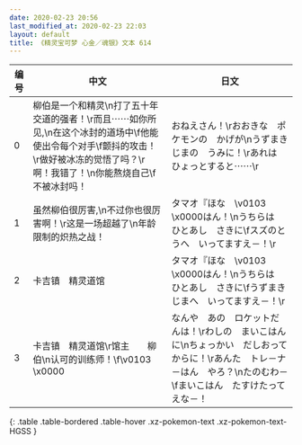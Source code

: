 ```yaml
---
date: 2020-02-23 20:56
last_modified_at: 2020-02-23 22:03
layout: default
title: 《精灵宝可梦 心金／魂银》文本 614
---
```

| 编号 | 中文 | 日文 |
| ---- | ---- | ---- |
| 0 | 柳伯是一个和精灵\n打了五十年交道的强者！\r而且⋯⋯如你所见,\n在这个冰封的道场中\f他能使出令每个对手\f颤抖的攻击！\r做好被冰冻的觉悟了吗？\r啊！我错了！\n你能熬烧自己\f不被冰封吗！ | おねえさん！\rおおきな　ポケモンの　かげが\nうずまきじまの　うみに！\rあれは　ひょっとすると⋯⋯\r |
| 1 | 虽然柳伯很厉害,\n不过你也很厉害啊！\r这是一场超越了\n年龄限制的炽热之战！ | タマオ『ほな　\v0103　\x0000はん！\nうちらは　ひとあし　さきに\fスズのとうへ　いってますえ－！\r |
| 2 | 卡吉镇　精灵道馆 | タマオ『ほな　\v0103　\x0000はん！\nうちらは　ひとあし　さきに\fうずまきじまへ　いってますえ－！\r |
| 3 | 卡吉镇　精灵道馆\r馆主　　柳伯\n认可的训练师！\f\v0103　\x0000 | なんや　あの　ロケットだんは！\rわしの　まいこはんに\nちょっかい　だしおってからに！\rあんた　トレ－ナ－はん　やろ？\nたのむわ－\fまいこはん　たすけたってえな－！ |
{: .table .table-bordered .table-hover .xz-pokemon-text .xz-pokemon-text-HGSS }